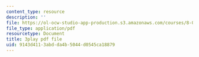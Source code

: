 ```yaml
---
content_type: resource
description: ''
file: https://ol-ocw-studio-app-production.s3.amazonaws.com/courses/8-04-quantum-physics-i-spring-2016/9143d4113abdda4b5044d0545ca18879_lA8-N_ARHTw.pdf
file_type: application/pdf
resourcetype: Document
title: 3play pdf file
uid: 9143d411-3abd-da4b-5044-d0545ca18879
---
```


